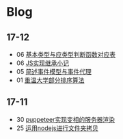# Blog
## 17-12
* 06 [基本类型与应类型判断函数对应表](./JS/浅拷贝与深拷贝.md?#L19)
* 06 [JS实现继承小记](./JS/JS实现继承.md)
* 05 [简述事件模型与事件代理](./JS/事件模型与事件代理.md)
* 01 [重温大学部分排序算法](./算法/sort.md)
## 17-11
* 30 [puppeteer实现变相的服务器渲染](./puppeteer.md)
* 25 [运用nodejs进行文件夹拷贝](./nodejs文件夹拷贝.md)
